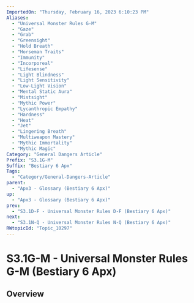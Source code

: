 ```yaml
---
ImportedOn: "Thursday, February 16, 2023 6:10:23 PM"
Aliases:
  - "Universal Monster Rules G-M"
  - "Gaze"
  - "Grab"
  - "Greensight"
  - "Hold Breath"
  - "Horseman Traits"
  - "Immunity"
  - "Incorporeal"
  - "Lifesense"
  - "Light Blindness"
  - "Light Sensitivity"
  - "Low-Light Vision"
  - "Mental Static Aura"
  - "Mistsight"
  - "Mythic Power"
  - "Lycanthropic Empathy"
  - "Hardness"
  - "Heat"
  - "Jet"
  - "Lingering Breath"
  - "Multiweapon Mastery"
  - "Mythic Immortality"
  - "Mythic Magic"
Category: "General Dangers Article"
Prefix: "S3.1G-M"
Suffix: "Bestiary 6 Apx"
Tags:
  - "Category/General-Dangers-Article"
parent:
  - "Apx3 - Glossary (Bestiary 6 Apx)"
up:
  - "Apx3 - Glossary (Bestiary 6 Apx)"
prev:
  - "S3.1D-F - Universal Monster Rules D-F (Bestiary 6 Apx)"
next:
  - "S3.1N-Q - Universal Monster Rules N-Q (Bestiary 6 Apx)"
RWtopicId: "Topic_10297"
---
```

# S3.1G-M - Universal Monster Rules G-M (Bestiary 6 Apx)
## Overview
